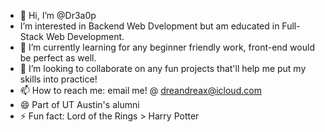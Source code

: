 - 👋 Hi, I’m @Dr3a0p
- I’m interested in Backend Web Dvelopment but am educated in Full-Stack Web Development.
- 🌱 I’m currently learning for any beginner friendly work, front-end would be perfect as well.
- 💞️ I’m looking to collaborate on any fun projects that'll help me put my skills into practice!
- 📫 How to reach me: email me! @ dreandreax@icloud.com
- 😄 Part of UT Austin's alumni
- ⚡ Fun fact: Lord of the Rings > Harry Potter

<!---
Dr3a0p/Dr3a0p is a ✨ special ✨ repository because its `README.md` (this file) appears on your GitHub profile.
You can click the Preview link to take a look at your changes.
--->
